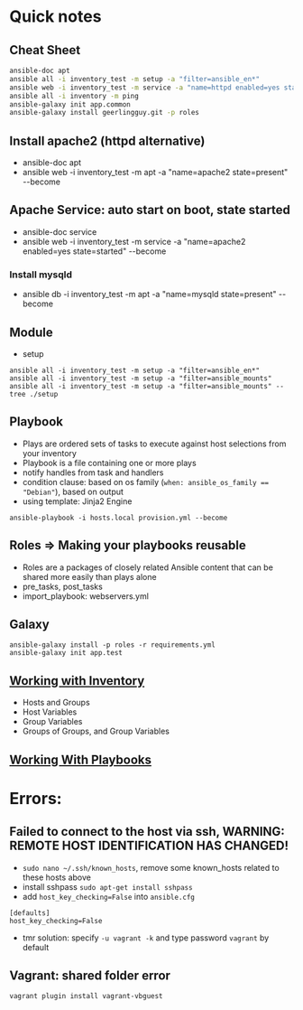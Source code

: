# Quick notes
## Cheat Sheet

```sh
ansible-doc apt
ansible all -i inventory_test -m setup -a "filter=ansible_en*"
ansible web -i inventory_test -m service -a "name=httpd enabled=yes state=started" --become
ansible all -i inventory -m ping
ansible-galaxy init app.common
ansible-galaxy install geerlingguy.git -p roles

```
## Install apache2 (httpd alternative)
- ansible-doc apt 
- ansible web -i inventory_test -m apt -a "name=apache2 state=present" --become

## Apache Service: auto start on boot, state started
- ansible-doc service
- ansible web -i inventory_test -m service -a "name=apache2 enabled=yes state=started" --become

### Install mysqld
- ansible db -i inventory_test -m apt -a "name=mysqld state=present" --become

## Module
- setup
```
ansible all -i inventory_test -m setup -a "filter=ansible_en*" 
ansible all -i inventory_test -m setup -a "filter=ansible_mounts"
ansible all -i inventory_test -m setup -a "filter=ansible_mounts" --tree ./setup
```

## Playbook
- Plays are ordered sets of tasks to execute against host selections from your inventory
- Playbook is a file containing one or more plays
- notify handles from task and handlers
- condition clause: based on os family (```when: ansible_os_family == "Debian"```), based on output
- using template: Jinja2 Engine

```
ansible-playbook -i hosts.local provision.yml --become
```

## Roles => Making your playbooks reusable
- Roles are a packages of closely related Ansible content that can be shared more easily than plays alone
- pre_tasks, post_tasks
- import_playbook: webservers.yml

## Galaxy
```
ansible-galaxy install -p roles -r requirements.yml
ansible-galaxy init app.test
```

## [Working with Inventory](https://docs.ansible.com/ansible/latest/user_guide/intro_inventory.html#working-with-inventory)
- Hosts and Groups
- Host Variables
- Group Variables
- Groups of Groups, and Group Variables

## [Working With Playbooks](https://docs.ansible.com/ansible/latest/user_guide/playbooks.html#working-with-playbooks)


# Errors:

## Failed to connect to the host via ssh, WARNING: REMOTE HOST IDENTIFICATION HAS CHANGED!
- ```sudo nano ~/.ssh/known_hosts```, remove some known_hosts related to these hosts above
- install sshpass ```sudo apt-get install sshpass```
- add ```host_key_checking=False``` into ```ansible.cfg```
```
[defaults]
host_key_checking=False
```
- tmr solution: specify ```-u vagrant -k``` and type password ```vagrant``` by default

## Vagrant: shared folder error
```
vagrant plugin install vagrant-vbguest
```

